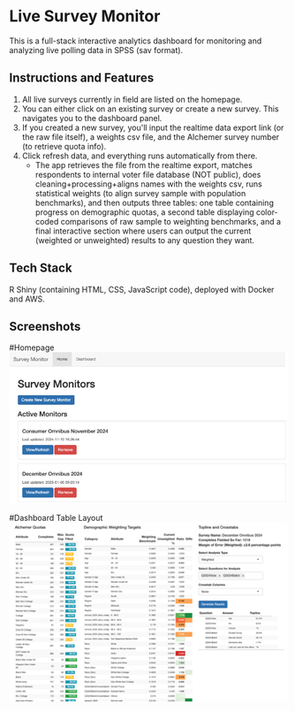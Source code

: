 # Live Survey Monitor

This is a full-stack interactive analytics dashboard for monitoring and analyzing live polling data in SPSS (sav format). 

## Instructions and Features

1. All live surveys currently in field are listed on the homepage.
2. You can either click on an existing survey or create a new survey. This navigates you to the dashboard panel.
3. If you created a new survey, you'll input the realtime data export link (or the raw file itself), a weights csv file, and the Alchemer survey number (to retrieve quota info).
4. Click refresh data, and everything runs automatically from there.
     - The app retrieves the file from the realtime export, matches respondents to internal voter file database (NOT public),
       does cleaning+processing+aligns names with the weights csv, runs statistical weights (to align survey sample with population benchmarks),
       and then outputs three tables: one table containing progress on demographic quotas, a second table displaying color-coded comparisons of raw sample to weighting benchmarks,
       and a final interactive section where users can output the current (weighted or unweighted) results to any question they want.

## Tech Stack
R Shiny (containing HTML, CSS, JavaScript code), deployed with Docker and AWS.

## Screenshots
#Homepage
![Homepage View](./images/Homepage.png)

#Dashboard Table Layout
![Dashboard View](./images/DashboardLayout.png)
